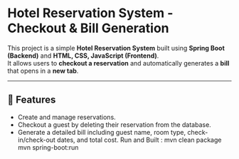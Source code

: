 # Hotel Reservation System - Checkout & Bill Generation

This project is a simple **Hotel Reservation System** built using **Spring Boot (Backend)** and **HTML, CSS, JavaScript (Frontend)**.  
It allows users to **checkout a reservation** and automatically generates a **bill** that opens in a **new tab**.

---

## 🚀 Features
- Create and manage reservations.
- Checkout a guest by deleting their reservation from the database.
- Generate a detailed bill including guest name, room type, check-in/check-out dates, and total cost.
Run and Built :
mvn clean package
mvn spring-boot:run
